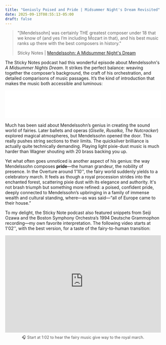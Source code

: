 ```yaml
---
title: "Geniusly Poised and Pride | Midsummer Night's Dream Revisited"
date: 2025-09-13T08:55:13-05:00
draft: false
---
```


> "[Mendelssohn] was certainly THE greatest composer under 18 that we know of (and yes I’m including Mozart in that), and his best music ranks up there with the best composers in history."
>
> Sticky Notes | [Mendelssohn: A Midsummer Night's Dream](https://stickynotespodcast.libsyn.com/mendelssohn-a-midsummer-nights-dream)

The Sticky Notes podcast had this wonderful episode about Mendelssohn's *A Midsummer Nights Dream*. It strikes the perfect balance: weaving together the composer’s background, the craft of his orchestration, and detailed comparisons of music passages. It’s the kind of introduction that makes the music both accessible and luminous:

<iframe title="Libsyn Player" style="border: none" src="//html5-player.libsyn.com/embed/episode/id/27779874/height/90/theme/custom/thumbnail/yes/direction/forward/render-playlist/no/custom-color/131314/" height="90" width="100%" scrolling="no"  allowfullscreen webkitallowfullscreen mozallowfullscreen oallowfullscreen msallowfullscreen></iframe>

Much has been said about Mendelssohn’s genius in creating the sound world of fairies. Later ballets and operas (*Giselle*, *Rusalka*, *The Nutcracker*) explored magical atmospheres, but Mendelssohn opened the door. This really pushes string sections to their limits. The quicksilver brilliance is actually quite technically demanding. Playing light pixie-dust music is much harder than Wagner shouting with 20 brass backing you up.

Yet what often goes unnoticed is another aspect of his genius: the way Mendelssohn composes **pride**—the human grandeur, the nobility of presence. In the Overture around 1'10'', the fairy world suddenly yields to a celebratory march. It feels as though a royal procession strides into the enchanted forest, scattering pixie dust with its elegance and authority. It's not brash triumph but something more refined: a poised, confident pride, deeply connected to Mendelssohn’s upbringing in a family of immense wealth and cultural standing, where—as was said—“all of Europe came to their house.”

To my delight, the Sticky Note podcast also featured snippets from Seiji Ozawa and the Boston Symphony Orchestra’s 1994 Deutsche Grammophon recording—my own favorite interpretation. The following video starts at 1'02'', with the best version, for a taste of the fairy-to-human transition:

<div style="max-width:660px; margin: 1em auto; text-align:center;">
  <iframe 
    width="100%" 
    height="315" 
    src="https://www.youtube-nocookie.com/embed/out0FCQWBak?start=62" 
    title="Mendelssohn - A Midsummer Night's Dream (Fairy & March motives)" 
    frameborder="0" 
    allow="accelerometer; autoplay; clipboard-write; encrypted-media; gyroscope; picture-in-picture; web-share" 
    referrerpolicy="strict-origin-when-cross-origin" 
    allowfullscreen>
  </iframe>
  <p style="font-size:0.9em; color:#555; margin-top:0.5em;">
    🎧 Start at 1:02 to hear the fairy music give way to the royal march.
  </p>
</div>
